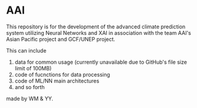 # AAI

This repository is for the development of the advanced climate prediction system utilizing Neural Networks and XAI in association with the team AAI's Asian Pacific project and GCF/UNEP project.

This can include

  1. data for common usage (currently unavailable due to GitHub's file size limit of 100MB)
  2. code of fucnctions for data processing
  3. code of ML/NN main architectures
  4. and so forth

made by WM & YY.
